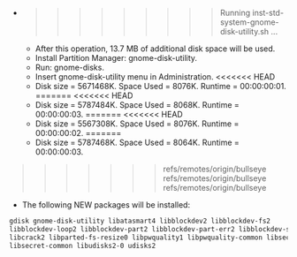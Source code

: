 * >>>>>>>>> Running inst-std-system-gnome-disk-utility.sh ...
  * After this operation, 13.7 MB of additional disk space will be used.
  * Install Partition Manager: gnome-disk-utility.
  * Run: gnome-disks.
  * Insert gnome-disk-utility menu in Administration.
<<<<<<< HEAD
  * Disk size = 5671468K. Space Used = 8076K. Runtime = 00:00:00:01.
=======
<<<<<<< HEAD
  * Disk size = 5787484K. Space Used = 8068K. Runtime = 00:00:00:03.
=======
<<<<<<< HEAD
  * Disk size = 5567308K. Space Used = 8076K. Runtime = 00:00:00:02.
=======
  * Disk size = 5787468K. Space Used = 8064K. Runtime = 00:00:00:03.
>>>>>>> refs/remotes/origin/bullseye
>>>>>>> refs/remotes/origin/bullseye
>>>>>>> refs/remotes/origin/bullseye
  * The following NEW packages will be installed:
  ```bash
gdisk gnome-disk-utility libatasmart4 libblockdev2 libblockdev-fs2
libblockdev-loop2 libblockdev-part2 libblockdev-part-err2 libblockdev-swap2 libblockdev-utils2
libcrack2 libparted-fs-resize0 libpwquality1 libpwquality-common libsecret-1-0
libsecret-common libudisks2-0 udisks2
  ```
